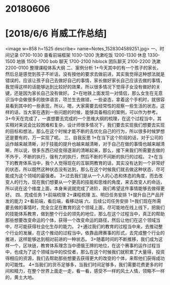 # 20180606

# [2018/6/6 肖威工作总结]
<image w=858 h=1525 describe= name=Notes_1528304589251.jpg>
一、时间记录
0730-1030 查看前端框架
1030-1200 洗漱吃饭
1200-1330 休息
1330-1500 地铁
1500-1700 bob 聊天
1700-2100 hiblock 团队聊天
2100-2200 洗漱
2200-0100 整理课程体系大纲
二、案例分析
1+今天其中的有一个孩子的家长，然后总是感觉到孩子不听话，没有按他的要求去做前进，其实我觉得这种想法就是错误的，应该让孩子自己去做好自己的事情，家长做好家长自己应该去做的事情，我觉得这样的话能够达到比较好的效果，所以很多情况下觉得子女没有做好的关键，还是因为家长自己没有做好。
2+在地铁上面发现一对情侣，那么女生在无意识当中会做很多的肢体语言，项兰生去做错，一些姿态，拿着这个手机时，就很容易看到其中的一些表现，所以，嗯，大家需要去经常性的观察一些生活的状态，这样的话，当大家在遇到一些问题的时候，能够具备相应的案例，可以作为参考。
3+今天在完成了，一直想要去完成的一个思维大纲的梳理，在这个过程当中，其实相对来说会比较困难和复杂，设计师很多情况下，我们要去实现我们想要去实现的目标和想法，那么在这个时候才能不断的去优化自己的行为，所以很多时候梦想还是要有的，万一实现了呢。
三、自我反思
1+在当下这个阶段的话，对于公司的运作越来越清晰，对于技能的提升也越来越清晰，对于自己在做的事情也越来越清晰，所以说，很多东西已经变得逐渐的清晰起来，那么，接下来我们所需要去做的不外乎，不断的执行，强有力的执行，然后不断的不间断的执行的过程。
2+在当下的教育体系当中，我个人觉得现在的互联网教育的话，其实没有达到一个非常好的状态，所以既然这种状态没有达到，那么在这个时候我们就去做这种状态，尽可能成为这个领域的最强者。
3+过去我们是从一个人的心态和体态的角度，而去改变人的行为，现在我们想要从一个更高的技能和思维的角度，来去改变人的命运，所以说在这个维度上面，本身来说就完成了进阶，我们希望这件事情能够去做得更好。
四、完成任务
1+前端梳理
2+课程梳理
五、明日任务安排
1+提升自己产品开发的能力
2+看前端，看后端，看移动端
六、后续公司任务安排
1+我们现在所需要去做的事情时，完全立足在教育的这个领域上面，尽可能地在线上线下，把我们的技能体系教育，做到整个行业的领先的地位，那么在这个过程当中，真正的帮助那些想要改变命运的个体，获得一个改变命运的路径，然后让他们在这个领域当中，尽可能获得社会化生存的能力。
2+通过我们的教育的过程当中来，去推动整个行业的发展，在这个推动的过程当中，依靠品牌赛事的形式，去完成整个行业的推进，这样能够达到相对前进的一种状态。
3+随着时间的不断推移，我们成为这样一个，区块链，教育体系理念当中德俄王牌的地位，在这个赛事的运作过程当中，也成为了这个领域当中的佼佼者，那么在这个时候我们就积累了大量得，投资得相应的资源，我们去帮助那些想要去获得更大的改变的个体，来帮他们获得成功的可能性。
4+当我们的货币足够多，当我们时间足够多，我们需要花费更多的时间和精力，在整个世界上面走一走，看一看，感受不一样的风土人情，领略不一样的，黄土大地。
